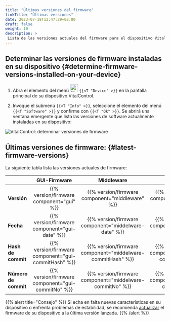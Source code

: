 ```yaml
---
title: "Últimas versiones del firmware"
linkTitle: "Últimas versiones"
date: 2023-07-18T12:47:29+02:00
draft: false
weight: 10
description: >
 Lista de las versiones actuales del firmware para el dispositivo VitalControl.
---
```


## Determinar las versiones de firmware instaladas en su dispositivo {#determine-firmware-versions-installed-on-your-device}

1. Abra el elemento del menú <img src="/icons/device.svg" width="25" align="bottom" alt="Dispositivo" /> `{{<T "Device" >}}` en la pantalla principal de su dispositivo VitalControl.

2. Invoque el submenú `{{<T "Info" >}}`, seleccione el elemento del menú `{{<T "Software" >}}` y confirme con `{{<T "Ok" >}}`. Se abrirá una ventana emergente que lista las versiones de software actualmente instaladas en su dispositivo:

![VitalControl: determinar versiones de firmware](../images/firmware-versions.png "Mostrar versiones de firmware")

## Últimas versiones de firmware: {#latest-firmware-versions}

La siguiente tabla lista las versiones actuales de firmware:

|                 | GUI-Firmware  | Middleware  | Bootloader |
|-----------------|:-------------:|:-----------:|:----------:|
| **Versión**     | {{% version/firmware component="gui" %}} | {{% version/firmware component="middleware" %}} | {{% version/firmware component="bootloader" %}} |
| **Fecha**       | {{% version/firmware component="gui-date" %}} | {{% version/firmware component="middelware-date" %}} | {{% version/firmware component="bootloader-date" %}} |
| **Hash de commit** | {{% version/firmware component="gui-commitHash" %}} | {{% version/firmware component="middelware-commitHash" %}} |  {{% version/firmware component="bootloader-commitHash" %}} |
| **Número de commit**    | {{% version/firmware component="gui-commitNo" %}} | {{% version/firmware component="middelware-commitNo" %}} | {{% version/firmware component="bootloader-commitNo" %}}|

{{% alert title="Consejo" %}}
Si echa en falta nuevas características en su dispositivo o enfrenta problemas de estabilidad, se recomienda [actualizar](../update/) el firmware de su dispositivo a la última versión lanzada.
{{% /alert %}}
